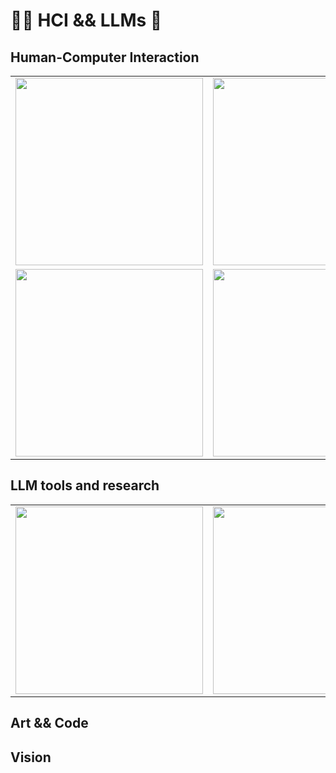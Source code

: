 # 🧙‍♂️ HCI && LLMs 🦙

## Human-Computer Interaction
<table>
  <tbody>
    <tr>
      <td><img src="https://github.com/Singulat/singulatarian/assets/154478213/d3a78a72-2061-44de-85ea-49966675d8d8" style="width: 300px"></td>
      <td><img src="https://github.com/Singulat/singulatarian/assets/154478213/f0e5e51f-47c4-47f6-9006-d57df584d266" style="width: 300px"></td>
      <td><img src="https://github.com/Singulat/singulatarian/assets/154478213/3247be99-9adf-4d5e-925f-3cdeb3559909" style="width: 300px;"></td>
    </tr>
    <tr>
      <td><img src="https://github.com/Singulat/singulatarian/assets/154478213/19828ed5-c551-4991-9eee-03bd0c25ccf9" style="width: 300px"></td>
      <td><img src="https://github.com/Singulat/singulatarian/assets/154478213/a6765abf-85d6-4702-829a-b4c54c83e450" style="width: 300px"></td>
      <td><img src="https://github.com/Singulat/singulatarian/assets/154478213/37a5bf14-14e3-4429-a439-81b1a5871154" style="width: 300px"></td>
    </tr>
  </tbody>
</table>

<!--
<td><img src="" style="width: 300px"></td>
-->


## LLM tools and research
<table>
  <tbody>
    <tr>
      <td><img src="https://github.com/Singulat/singulatarian/assets/154478213/705a607f-f72a-4987-bce7-d5e837adcca7" style="width: 300px"></td>
      <td><img src="https://github.com/Singulat/singulatarian/assets/154478213/aae8e116-6790-475b-8ec7-c48184fe8f31" style="width: 300px"></td>
      <td><img src="https://github.com/Singulat/singulatarian/assets/154478213/cf80c84d-e10a-4b6b-8535-c3aa5e4ca2de" style="width: 300px;"></td>
    </tr>
  </tbody>
</table>

## Art && Code

## Vision
